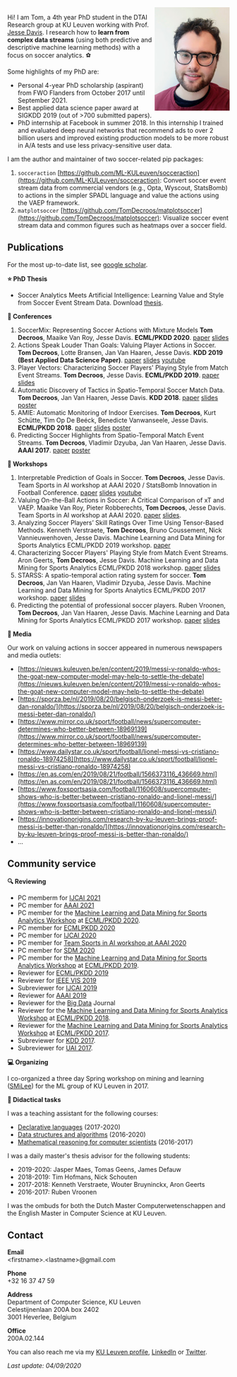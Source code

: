 <img align="right" width="170" src="https://github.com/TomDecroos/TomDecroos.github.io/raw/master/headshot_tom_small.jpg">

Hi! I am Tom, a 4th year PhD student in the DTAI Research group at KU Leuven working with Prof. [Jesse Davis](https://people.cs.kuleuven.be/~jesse.davis/). I research how to **learn from complex data streams** (using both predictive and descriptive machine learning methods) with a focus on soccer analytics. :soccer:

Some highlights of my PhD are:
- Personal 4-year PhD scholarship (aspirant) from FWO Flanders from October 2017 until September 2021.
- Best applied data science paper award at SIGKDD 2019 (out of >700 submitted papers).
- PhD internship at Facebook in summer 2018. In this internship I trained and evaluated deep neural networks that recommend ads to over 2 billion users and improved existing production models to be more robust in A/A tests and use less privacy-sensitive user data.

I am the author and maintainer of two soccer-related pip packages:
1. `socceraction` [https://github.com/ML-KULeuven/socceraction](https://github.com/ML-KULeuven/socceraction): Convert soccer event stream data from commercial vendors (e.g., Opta, Wyscout, StatsBomb) to actions in the simpler SPADL language and value the actions using the VAEP framework.
2. `matplotsoccer` [https://github.com/TomDecroos/matplotsoccer](https://github.com/TomDecroos/matplotsoccer): Visualize soccer event stream data and common figures such as heatmaps over a soccer field.

## Publications

For the most up-to-date list, see [google scholar](https://scholar.google.be/citations?user=qjT9xpQAAAAJ&hl=en).

**:star: PhD Thesis**
- Soccer Analytics Meets Artificial Intelligence: Learning Value and Style from Soccer Event Stream Data. Download [thesis](reports/thesis_tomdecroos.pdf).

**:blue_book: Conferences**
1. SoccerMix: Representing Soccer Actions with Mixture Models **Tom Decroos**, Maaike Van Roy, Jesse Davis. **ECML/PKDD 2020**. [paper](reports/ecml_2020.pdf) [slides](reports/soccermix-presentation.pdf) 
2. Actions Speak Louder Than Goals: Valuing Player Actions in Soccer. **Tom Decroos**, Lotte Bransen, Jan Van Haaren, Jesse Davis. **KDD 2019 (Best Applied Data Science  Paper)**. [paper](reports/kdd19_tomd.pdf) [slides](reports/kdd2019_tomd_slides.pdf)  [youtube](https://www.youtube.com/watch?v=S_WJwqfVNis])
3. Player Vectors: Characterizing Soccer Players' Playing Style from Match Event Streams. **Tom Decroos**, Jesse Davis. **ECML/PKDD 2019**. [paper](reports/ecml19_tomd.pdf) [slides](reports/playing-style-wide-v2.pdf) 
4. Automatic Discovery of Tactics in Spatio-Temporal Soccer Match Data.
**Tom Decroos**, Jan Van Haaren, Jesse Davis. **KDD 2018**. [paper](https://lirias.kuleuven.be/retrieve/510838) [slides](reports/tactics-wide-v2.pdf) [poster](reports/tactics-poster.pdf)
5. AMIE: Automatic Monitoring of Indoor Exercises. **Tom Decroos**, Kurt Schütte, Tim Op De Beéck, Benedicte Vanwanseele, Jesse Davis. **ECML/PKDD 2018**. [paper](https://lirias.kuleuven.be/retrieve/514399) [slides](reports/amie-v3.pptx) [poster](reports/amie-poster.pdf)
6. Predicting Soccer Highlights from Spatio-Temporal Match Event Streams. **Tom Decroos**, Vladimir Dzyuba, Jan Van Haaren, Jesse Davis. **AAAI 2017**. [paper](https://lirias.kuleuven.be/retrieve/415729) [poster](reports/AAAI17poster.pdf)

**:orange_book: Workshops**
1. Interpretable Prediction of Goals in Soccer. **Tom Decroos**, Jesse Davis. Team Sports in AI workshop at AAAI 2020 / StatsBomb Innovation in Football Conference. [paper](reports/interpret_vaep.pdf) [slides](reports/tom-decroos-interpretable-models.pdf) [youtube](https://www.youtube.com/watch?v=i7Ra4Qv4_m4)
2. Valuing On-the-Ball Actions in Soccer: A Critical Comparison of xT and VAEP. Maaike Van Roy, Pieter Robberechts, **Tom Decroos**, Jesse Davis. Team Sports in AI workshop at AAAI 2020. [paper](reports/xt_vs_vaep.pdf) [slides](xt_vs_vaep_slides.pdf).
3. Analyzing Soccer Players’ Skill Ratings Over Time Using Tensor-Based Methods. Kenneth Verstraete, **Tom Decroos**, Bruno Coussement, Nick Vannieuwenhoven, Jesse Davis. Machine Learning and Data Mining for Sports Analytics ECML/PKDD 2019 workshop. [paper](reports/mlsa19-verstraete.pdf) 
4. Characterizing Soccer Players' Playing Style from Match Event Streams. Aron Geerts, **Tom Decroos**, Jesse Davis. Machine Learning and Data Mining for Sports Analytics ECML/PKDD 2018 workshop. [paper](https://lirias.kuleuven.be/retrieve/517045) [slides](reports/player-vectors-v2.pptx)
5. STARSS: A spatio-temporal action rating system for soccer. **Tom Decroos**, Jan Van Haaren, Vladimir Dzyuba, Jesse Davis. Machine Learning and Data Mining for Sports Analytics ECML/PKDD 2017 workshop. [paper](https://lirias.kuleuven.be/retrieve/465691) [slides](reports/STARSS.pdf)
6. Predicting the potential of professional soccer players. Ruben Vroonen, **Tom Decroos**, Jan Van Haaren, Jesse Davis. Machine Learning and Data Mining for Sports Analytics ECML/PKDD 2017 workshop. [paper](https://lirias.kuleuven.be/retrieve/465703) [slides](reports/APROPOS.pdf)

**:newspaper: Media**

Our work on valuing actions in soccer appeared in numerous newspapers and media outlets:
- [https://nieuws.kuleuven.be/en/content/2019/messi-v-ronaldo-whos-the-goat-new-computer-model-may-help-to-settle-the-debate](https://nieuws.kuleuven.be/en/content/2019/messi-v-ronaldo-whos-the-goat-new-computer-model-may-help-to-settle-the-debate)
- [https://sporza.be/nl/2019/08/20/belgisch-onderzoek-is-messi-beter-dan-ronaldo/](https://sporza.be/nl/2019/08/20/belgisch-onderzoek-is-messi-beter-dan-ronaldo/)
- [https://www.mirror.co.uk/sport/football/news/supercomputer-determines-who-better-between-18969139](https://www.mirror.co.uk/sport/football/news/supercomputer-determines-who-better-between-18969139)
- [https://www.dailystar.co.uk/sport/football/lionel-messi-vs-cristiano-ronaldo-18974258](https://www.dailystar.co.uk/sport/football/lionel-messi-vs-cristiano-ronaldo-18974258)
- [https://en.as.com/en/2019/08/21/football/1566373116_436669.html](https://en.as.com/en/2019/08/21/football/1566373116_436669.html)
- [https://www.foxsportsasia.com/football/1160608/supercomputer-shows-who-is-better-between-cristiano-ronaldo-and-lionel-messi/](https://www.foxsportsasia.com/football/1160608/supercomputer-shows-who-is-better-between-cristiano-ronaldo-and-lionel-messi/)
- [https://innovationorigins.com/research-by-ku-leuven-brings-proof-messi-is-better-than-ronaldo/](https://innovationorigins.com/research-by-ku-leuven-brings-proof-messi-is-better-than-ronaldo/)
- ...

## Community service

**:mag: Reviewing**
- PC memberm for [IJCAI 2021](https://ijcai-21.org/)
- PC member for [AAAI 2021](https://aaai.org/Conferences/AAAI-21/)
- PC member for the [Machine Learning and Data Mining for Sports Analytics Workshop](https://dtai.cs.kuleuven.be/events/MLSA19) at [ECML/PKDD 2020](http://ecmlpkdd2019.org/).
- PC member for [ECMLPKDD 2020](https://ecmlpkdd2020.net/)
- PC member for [IJCAI 2020](https://ijcai20.org/)
- PC member for [Team Sports in AI workshop at AAAI 2020](https://ai-teamsports.weebly.com/)
- PC member for [SDM 2020](https://www.siam.org/conferences/cm/conference/sdm20)
- PC member for the [Machine Learning and Data Mining for Sports Analytics Workshop](https://dtai.cs.kuleuven.be/events/MLSA19) at [ECML/PKDD 2019](http://ecmlpkdd2019.org/).
- Reviewer for [ECML/PKDD 2019](http://www.ecmlpkdd2019.org/) 
- Reviewer for [IEEE VIS 2019](http://ieeevis.org/year/2019/welcome)
- Subreviewer for [IJCAI 2019](https://ijcai19.org/)
- Reviewer for [AAAI 2019](https://aaai.org/Conferences/AAAI-19/)
- Reviewer for the [Big Data](https://home.liebertpub.com/publications/big-data/611/overview) Journal
- Reviewer for the [Machine Learning and Data Mining for Sports Analytics Workshop](https://dtai.cs.kuleuven.be/events/MLSA18) at [ECML/PKDD 2018](http://ecmlpkdd2018.org/).
- Reviewer for the [Machine Learning and Data Mining for Sports Analytics Workshop](https://dtai.cs.kuleuven.be/events/MLSA17) at [ECML/PKDD 2017](http://ecmlpkdd2019.org/).
- Subreviewer for [KDD 2017](http://www.kdd.org/kdd2017/).
- Subreviewer for [UAI 2017](http://auai.org/uai2017/index.php).

**:computer: Organizing**

I co-organized a three day Spring workshop on mining and learning ([SMiLee](https://dtai.cs.kuleuven.be/smilee/)) for the ML group of KU Leuven in 2017.

**:school: Didactical tasks**

I was a teaching assistant for the following courses:
- [Declarative languages](https://onderwijsaanbod.kuleuven.be/2019/syllabi/e/H0N03AE.htm#activetab=doelstellingen_idp12290864) (2017-2020)
- [Data structures and algorithms](https://onderwijsaanbod.kuleuven.be/2019/syllabi/n/G0P81AN.htm#activetab=doelstellingen_idp745648) (2016-2020)
- [Mathematical reasoning for computer scientists](https://onderwijsaanbod.kuleuven.be/syllabi/n/G0U41AN.htm#activetab=doelstellingen_idm11217472) (2016-2017)
    
I was a daily master's thesis advisor for the following students:
- 2019-2020: Jasper Maes, Tomas Geens, James Defauw 
- 2018-2019: Tim Hofmans, Nick Schouten
- 2017-2018: Kenneth Verstraete, Wouter Bruyninckx, Aron Geerts
- 2016-2017: Ruben Vroonen

I was the ombuds for both the Dutch Master Computerwetenschappen and the English Master in Computer Science at KU Leuven.

## Contact
**Email**  
\<firstname\>.\<lastname\>@gmail.com

**Phone**  
+32 16 37 47 59  

**Address**  
Department of Computer Science, KU Leuven  
Celestijnenlaan 200A box 2402  
3001 Heverlee, Belgium  

**Office**  
200A.02.144

You can also reach me via my [KU Leuven profile](https://www.kuleuven.be/wieiswie/en/person/00085417), [LinkedIn](https://www.linkedin.com/in/tom-decroos-97488980/) or [Twitter](https://twitter.com/TomDecroos).

_Last update: 04/09/2020_
